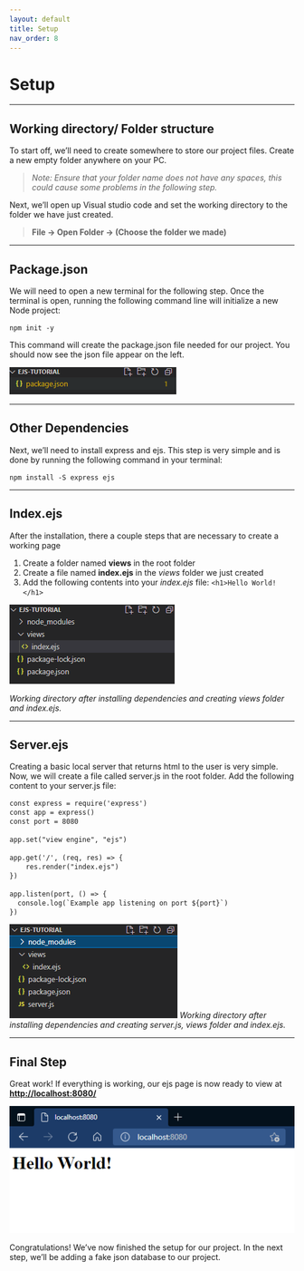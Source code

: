 ```yaml
---
layout: default
title: Setup
nav_order: 8
---
```


# Setup
- - - -

## Working directory/ Folder structure 

To start off, we’ll need to create somewhere to store our project files. Create a new empty folder anywhere on your PC.

> *Note: Ensure that your folder name does not have any spaces, this could cause some problems in the following step.*

Next, we’ll open up Visual studio code and set the working directory to the folder we have just created.

> **File -> Open Folder -> (Choose the folder we made)**

- - - -

## Package.json

We will need to open a new terminal for the following step. Once the terminal is open, running the following command line will initialize a new Node project: 
```
npm init -y
```

This command will create the package.json file needed for our project. You should now see the json file appear on the left. 

![package.json file](https://github.com/iantelli/Yasmina-Ian/blob/gh-pages/assets/images/package.png?raw=true)

- - - -

## Other Dependencies

Next, we’ll need to install express and ejs. This step is very simple and is done by running the following command in your terminal:
```
npm install -S express ejs
```

- - - -

## Index.ejs

After the installation, there a couple steps that are necessary to create a working page
1. Create a folder named **views** in the root folder
2. Create a file named **index.ejs** in the *views* folder we just created
3. Add the following contents into your *index.ejs* file: `<h1>Hello World!</h1>`


![Working directory after installing dependencies and creating views folder and index.ejs.](https://github.com/iantelli/Yasmina-Ian/blob/gh-pages/assets/images/directory.png?raw=true)

*Working directory after installing dependencies and creating views folder and index.ejs.*

- - - -

## Server.ejs

Creating a basic local server that returns html to the user is very simple. Now, we will create a file called server.js in the root folder. Add the following content to your server.js file: 

```
const express = require('express')
const app = express()
const port = 8080
 
app.set("view engine", "ejs")
 
app.get('/', (req, res) => {
    res.render("index.ejs")
})
 
app.listen(port, () => {
  console.log(`Example app listening on port ${port}`)
})
```

![Working directory after installing dependencies and creating server.js, views folder and index.ejs.](https://github.com/iantelli/Yasmina-Ian/blob/gh-pages/assets/images/finalDirectory.png?raw=true)
*Working directory after installing dependencies and creating server.js, views folder and index.ejs.*

- - - -

## Final Step

Great work! If everything is working, our ejs page is now ready to view at [**http://localhost:8080/**](http://localhost:8080/)

![image of web browser displaying index.ejs](https://github.com/iantelli/Yasmina-Ian/blob/gh-pages/assets/images/helloWorld.png?raw=true)

Congratulations! We’ve now finished the setup for our project. In the next step, we’ll be adding a fake json database to our project. 